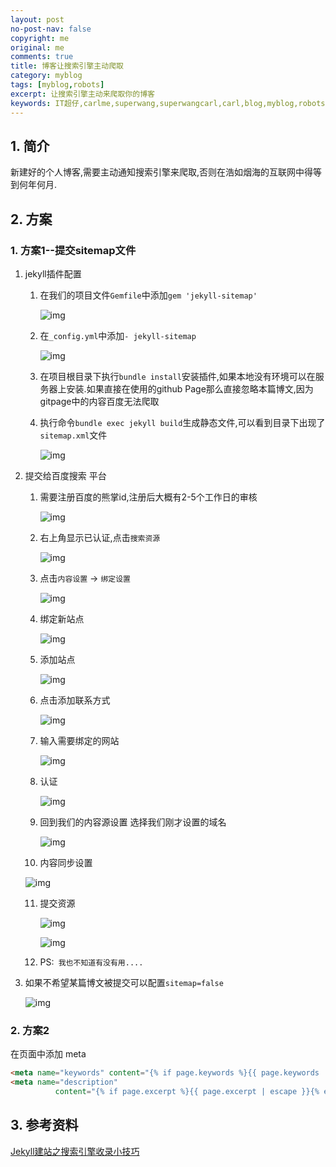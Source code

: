 ```yaml
---
layout: post
no-post-nav: false 
copyright: me
original: me
comments: true
title: 博客让搜索引擎主动爬取
category: myblog
tags: [myblog,robots]
excerpt: 让搜索引擎主动来爬取你的博客
keywords: IT超仔,carlme,superwang,superwangcarl,carl,blog,myblog,robots,搜索引擎,百度,谷歌,卡尔米
---
```


## 1. 简介

新建好的个人博客,需要主动通知搜索引擎来爬取,否则在浩如烟海的互联网中得等到何年何月.

## 2. 方案

### 1. 方案1--提交sitemap文件

1. jekyll插件配置

   1. 在我们的项目文件`Gemfile`中添加`gem 'jekyll-sitemap'`

      ![img]({{site.cdn}}assets/images/blog/2019/20190409134601.png)

   2. 在`_config.yml`中添加`- jekyll-sitemap`

      ![img]({{site.cdn}}assets/images/blog/2019/20190409134823.png)

   3. 在项目根目录下执行`bundle install`安装插件,如果本地没有环境可以在服务器上安装.如果直接在使用的github Page那么直接忽略本篇博文,因为gitpage中的内容百度无法爬取

   4. 执行命令`bundle exec jekyll build`生成静态文件,可以看到目录下出现了`sitemap.xml`文件

      ![img]({{site.cdn}}assets/images/blog/2019/20190409135606.png)

2. 提交给百度搜索 平台

   1. 需要注册百度的熊掌id,注册后大概有2-5个工作日的审核

      ![img]({{site.cdn}}assets/images/blog/2019/20190409135223.png)

   2. 右上角显示已认证,点击`搜索资源`

      ![img]({{site.cdn}}assets/images/blog/2019/20190410211531.png)

   3. 点击`内容设置` -> `绑定设置`

      ![img]({{site.cdn}}assets/images/blog/2019/20190410211803.png)

   4. 绑定新站点

      ![img]({{site.cdn}}assets/images/blog/2019/20190410211854.png)

   5. 添加站点

      ![img]({{site.cdn}}assets/images/blog/2019/20190410211941.png)

   6. 点击添加联系方式

      ![img]({{site.cdn}}assets/images/blog/2019/20190410212211.png)

   7. 输入需要绑定的网站

      ![img]({{site.cdn}}assets/images/blog/2019/20190410212027.png)

   8. 认证

      ![img]({{site.cdn}}assets/images/blog/2019/20190410212610.png)

   9. 回到我们的内容源设置 选择我们刚才设置的域名

      ![img]({{site.cdn}}assets/images/blog/2019/20190410212653.png)

   10. 内容同步设置

      ![img]({{site.cdn}}assets/images/blog/2019/20190410230234.png)

   11. 提交资源

       ![img]({{site.cdn}}assets/images/blog/2019/20190410230324.png)

       ![img]({{site.cdn}}assets/images/blog/2019/20190410230424.png)

   12. PS:` 我也不知道有没有用....`

3. 如果不希望某篇博文被提交可以配置`sitemap=false`

   ![img]({{site.cdn}}assets/images/blog/2019/20190409001353.png)

### 2. 方案2

在页面中添加 meta

```html
<meta name="keywords" content="{% if page.keywords %}{{ page.keywords | escape }}{% else %}{{ site.keywords }}{% endif %}">
<meta name="description"
          content="{% if page.excerpt %}{{ page.excerpt | escape }}{% else %}{{ site.description }}{% endif %}">
```

## 3. 参考资料

[Jekyll建站之搜索引擎收录小技巧](https://blog.csdn.net/wanf425/article/details/80847191#_blank)


